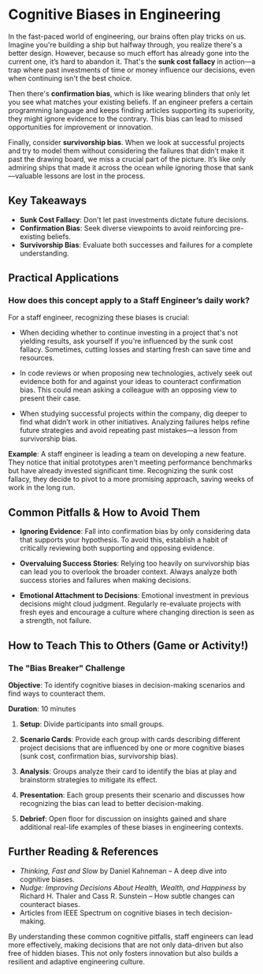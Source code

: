 # Cognitive Biases in Engineering

In the fast-paced world of engineering, our brains often play tricks on us. Imagine you're building a ship but halfway through, you realize there's a better design. However, because so much effort has already gone into the current one, it’s hard to abandon it. That's the **sunk cost fallacy** in action—a trap where past investments of time or money influence our decisions, even when continuing isn't the best choice.

Then there's **confirmation bias**, which is like wearing blinders that only let you see what matches your existing beliefs. If an engineer prefers a certain programming language and keeps finding articles supporting its superiority, they might ignore evidence to the contrary. This bias can lead to missed opportunities for improvement or innovation.

Finally, consider **survivorship bias**. When we look at successful projects and try to model them without considering the failures that didn’t make it past the drawing board, we miss a crucial part of the picture. It’s like only admiring ships that made it across the ocean while ignoring those that sank—valuable lessons are lost in the process.

## Key Takeaways

- **Sunk Cost Fallacy**: Don't let past investments dictate future decisions.
- **Confirmation Bias**: Seek diverse viewpoints to avoid reinforcing pre-existing beliefs.
- **Survivorship Bias**: Evaluate both successes and failures for a complete understanding.

## Practical Applications

### How does this concept apply to a Staff Engineer’s daily work?

For a staff engineer, recognizing these biases is crucial:

- When deciding whether to continue investing in a project that's not yielding results, ask yourself if you're influenced by the sunk cost fallacy. Sometimes, cutting losses and starting fresh can save time and resources.
  
- In code reviews or when proposing new technologies, actively seek out evidence both for and against your ideas to counteract confirmation bias. This could mean asking a colleague with an opposing view to present their case.

- When studying successful projects within the company, dig deeper to find what didn’t work in other initiatives. Analyzing failures helps refine future strategies and avoid repeating past mistakes—a lesson from survivorship bias.

**Example**: A staff engineer is leading a team on developing a new feature. They notice that initial prototypes aren't meeting performance benchmarks but have already invested significant time. Recognizing the sunk cost fallacy, they decide to pivot to a more promising approach, saving weeks of work in the long run.

## Common Pitfalls & How to Avoid Them

- **Ignoring Evidence**: Fall into confirmation bias by only considering data that supports your hypothesis. To avoid this, establish a habit of critically reviewing both supporting and opposing evidence.

- **Overvaluing Success Stories**: Relying too heavily on survivorship bias can lead you to overlook the broader context. Always analyze both success stories and failures when making decisions.

- **Emotional Attachment to Decisions**: Emotional investment in previous decisions might cloud judgment. Regularly re-evaluate projects with fresh eyes and encourage a culture where changing direction is seen as a strength, not failure.

## How to Teach This to Others (Game or Activity!)

### The "Bias Breaker" Challenge

**Objective**: To identify cognitive biases in decision-making scenarios and find ways to counteract them.

**Duration**: 10 minutes

1. **Setup**: Divide participants into small groups.
   
2. **Scenario Cards**: Provide each group with cards describing different project decisions that are influenced by one or more cognitive biases (sunk cost, confirmation bias, survivorship bias).

3. **Analysis**: Groups analyze their card to identify the bias at play and brainstorm strategies to mitigate its effect.

4. **Presentation**: Each group presents their scenario and discusses how recognizing the bias can lead to better decision-making.

5. **Debrief**: Open floor for discussion on insights gained and share additional real-life examples of these biases in engineering contexts.

## Further Reading & References

- *Thinking, Fast and Slow* by Daniel Kahneman – A deep dive into cognitive biases.
- *Nudge: Improving Decisions About Health, Wealth, and Happiness* by Richard H. Thaler and Cass R. Sunstein – How subtle changes can counteract biases.
- Articles from IEEE Spectrum on cognitive biases in tech decision-making.

By understanding these common cognitive pitfalls, staff engineers can lead more effectively, making decisions that are not only data-driven but also free of hidden biases. This not only fosters innovation but also builds a resilient and adaptive engineering culture.